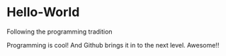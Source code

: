 # Hello-World
Following the programming tradition

Programming is cool! And Github brings it in to the next level. Awesome!!
